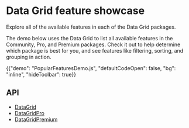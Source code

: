 # Data Grid feature showcase

<p class="description">Explore all of the available features in each of the Data Grid packages.</p>

The demo below uses the Data Grid to list all available features in the Community, Pro, and Premium packages.
Check it out to help determine which package is best for you, and see features like filtering, sorting, and grouping in action.

{{"demo": "PopularFeaturesDemo.js", "defaultCodeOpen": false, "bg": "inline", "hideToolbar": true}}

## API

- [DataGrid](/x/api/data-grid/data-grid/)
- [DataGridPro](/x/api/data-grid/data-grid-pro/)
- [DataGridPremium](/x/api/data-grid/data-grid-premium/)
